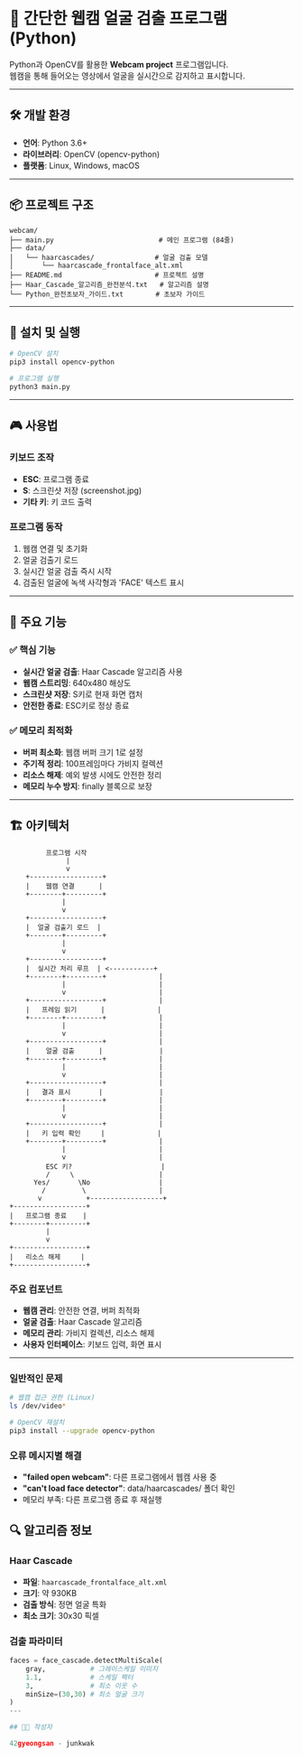 # 🎯 간단한 웹캠 얼굴 검출 프로그램 (Python)

Python과 OpenCV를 활용한 **Webcam project** 프로그램입니다.  
웹캠을 통해 들어오는 영상에서 얼굴을 실시간으로 감지하고 표시합니다.

---

## 🛠️ 개발 환경

- **언어**: Python 3.6+  
- **라이브러리**: OpenCV (opencv-python)  
- **플랫폼**: Linux, Windows, macOS  

---

## 📦 프로젝트 구조

```
webcam/
├── main.py                          # 메인 프로그램 (84줄)
├── data/
│   └── haarcascades/               # 얼굴 검출 모델
│       └── haarcascade_frontalface_alt.xml
├── README.md                       # 프로젝트 설명
├── Haar_Cascade_알고리즘_완전분석.txt   # 알고리즘 설명
└── Python_완전초보자_가이드.txt        # 초보자 가이드
```

---

## 🚀 설치 및 실행

```bash
# OpenCV 설치
pip3 install opencv-python

# 프로그램 실행
python3 main.py
```

---

## 🎮 사용법

### 키보드 조작
- **ESC**: 프로그램 종료
- **S**: 스크린샷 저장 (screenshot.jpg)
- **기타 키**: 키 코드 출력

### 프로그램 동작
1. 웹캠 연결 및 초기화
2. 얼굴 검출기 로드 
3. 실시간 얼굴 검출 즉시 시작
4. 검출된 얼굴에 녹색 사각형과 'FACE' 텍스트 표시

---

## 🔧 주요 기능

### ✅ 핵심 기능
- **실시간 얼굴 검출**: Haar Cascade 알고리즘 사용
- **웹캠 스트리밍**: 640x480 해상도
- **스크린샷 저장**: S키로 현재 화면 캡처
- **안전한 종료**: ESC키로 정상 종료

### ✅ 메모리 최적화
- **버퍼 최소화**: 웹캠 버퍼 크기 1로 설정
- **주기적 정리**: 100프레임마다 가비지 컬렉션
- **리소스 해제**: 예외 발생 시에도 안전한 정리
- **메모리 누수 방지**: finally 블록으로 보장

---

## 🏗️ 아키텍처

```
         프로그램 시작
              |
              v
    +------------------+
    |    웹캠 연결      |
    +--------+---------+
             |
             v
    +------------------+
    |  얼굴 검출기 로드  |
    +--------+---------+
             |
             v
    +------------------+
    |  실시간 처리 루프  | <-----------+
    +--------+---------+             |
             |                       |
             v                       |
    +------------------+             |
    |   프레임 읽기      |             |
    +--------+---------+             |
             |                       |
             v                       |
    +------------------+             |
    |    얼굴 검출      |              |
    +--------+---------+             |
             |                       |
             v                       |
    +------------------+             |
    |   결과 표시       |              |
    +--------+---------+             |
             |                       |
             v                       |
    +------------------+             |
    |   키 입력 확인     |             |
    +--------+---------+             |
             |                       |
             v                       |
         ESC 키?                      |
         /     \                     |
      Yes/       \No                 |
        /         \                  |
       v           +------------------+
+------------------+
|   프로그램 종료    |
+--------+---------+
         |
         v
+------------------+
|   리소스 해제     |
+------------------+
```

### 주요 컴포넌트
- **웹캠 관리**: 안전한 연결, 버퍼 최적화
- **얼굴 검출**: Haar Cascade 알고리즘
- **메모리 관리**: 가비지 컬렉션, 리소스 해제
- **사용자 인터페이스**: 키보드 입력, 화면 표시

---

### 일반적인 문제
```bash
# 웹캠 접근 권한 (Linux)
ls /dev/video*

# OpenCV 재설치
pip3 install --upgrade opencv-python
```

### 오류 메시지별 해결
- **"failed open webcam"**: 다른 프로그램에서 웹캠 사용 중
- **"can't load face detector"**: data/haarcascades/ 폴더 확인
- 메모리 부족: 다른 프로그램 종료 후 재실행


## 🔍 알고리즘 정보

### Haar Cascade
- **파일**: `haarcascade_frontalface_alt.xml`
- **크기**: 약 930KB
- **검출 방식**: 정면 얼굴 특화
- **최소 크기**: 30x30 픽셀

### 검출 파라미터
```python
faces = face_cascade.detectMultiScale(
    gray,           # 그레이스케일 이미지
    1.1,            # 스케일 팩터
    3,              # 최소 이웃 수
    minSize=(30,30) # 최소 얼굴 크기
)
---

## 👨‍💻 작성자

42gyeongsan - junkwak
